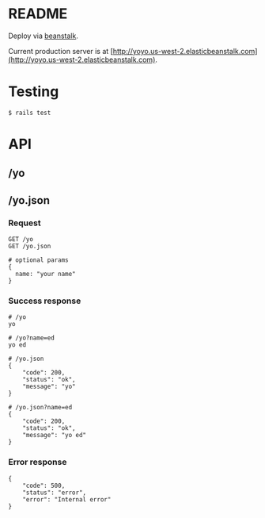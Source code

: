 # README

Deploy via [beanstalk](http://docs.aws.amazon.com/elasticbeanstalk/latest/dg/create_deploy_Ruby_rails.html).

Current production server is at [http://yoyo.us-west-2.elasticbeanstalk.com](http://yoyo.us-west-2.elasticbeanstalk.com).

# Testing
```
$ rails test
```

# API

## /yo
## /yo.json

### Request

```
GET /yo
GET /yo.json
```

```
# optional params
{
  name: "your name"
}
```

### Success response
```
# /yo
yo

# /yo?name=ed
yo ed

# /yo.json
{
    "code": 200,
    "status": "ok",
    "message": "yo"
}

# /yo.json?name=ed
{
    "code": 200,
    "status": "ok",
    "message": "yo ed"
}
```

### Error response
```
{
    "code": 500,
    "status": "error",
    "error": "Internal error"
}
```
